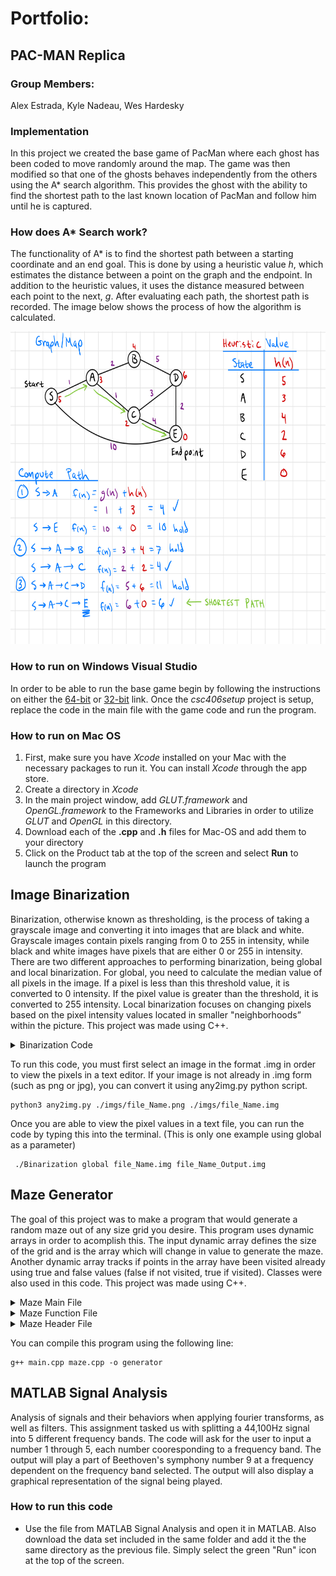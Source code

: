 # Portfolio:




## PAC-MAN Replica
### Group Members:
  Alex Estrada, Kyle Nadeau, Wes Hardesky
  
### Implementation
In this project we created the base game of PacMan where each ghost has been coded to move randomly around the map. The game was then modified so that one of the ghosts behaves independently from the others using the A* search algorithm. This provides the ghost with the ability to find the shortest path to the last known location of PacMan and follow him until he is captured.

### How does A* Search work?
The functionality of A* is to find the shortest path between a starting coordinate and an end goal. This is done by using a heuristic value *h*, which estimates the distance between a point on the graph and the endpoint. In addition to the heuristic values, it uses the distance measured between each point to the next, *g*. After evaluating each path, the shortest path is recorded. The image below shows the process of how the algorithm is calculated.

<img src="https://raw.githubusercontent.com/aestrada30/Term-Project/main/AStar.png" height="500" width="700" >

### How to run on Windows Visual Studio 
In order to be able to run the base game begin by following the instructions on either the [64-bit](https://github.com/djperrone/glew_glut_64) or [32-bit](https://github.com/djperrone/opengl_glew_glut_starter) link.  Once the *csc406setup* project is setup, replace the code in the main file with the game code and run the program.

### How to run on Mac OS
1. First, make sure you have *Xcode* installed on your Mac with the necessary packages to run it.  You can install *Xcode* through the app store.
2. Create a directory in *Xcode* 
3. In the main project window, add *GLUT.framework* and *OpenGL.framework* to the Frameworks and Libraries in order to utilize *GLUT* and *OpenGL* in this directory.
4. Download each of the **.cpp** and **.h** files for Mac-OS and add them to your directory
5. Click on the Product tab at the top of the screen and select **Run** to launch the program






















## Image Binarization 
Binarization, otherwise known as thresholding, is the process of taking a grayscale image and converting it into images that are black and white. Grayscale images contain pixels ranging from 0 to 255 in intensity, while black and white images have pixels that are either 0 or 255 in intensity.  There are two different approaches to performing binarization, being global and local binarization.  For global, you need to calculate the median value of all pixels in the image.  If a pixel is less than this threshold value, it is converted to 0 intensity.  If the pixel value is greater than the threshold, it is converted to 255 intensity.  Local binarization focuses on changing pixels based on the pixel intensity values located in smaller "neighborhoods” within the picture. This project was made using C++.

<details>
  <summary>Binarization Code</summary>
  
  ### Binarization Code
  ```C++
  //Libraries --------------------------------------------------------------------------------------------------
#include <iostream>
#include <fstream>
#include <vector>
#include <sstream>
#include <cmath>
#include <algorithm>
#include <numeric>
#include <iterator>
//-------------------------------------------------------------------------------------------------------------



//read file function ------------------------------------------------------------------------------------------
 void readFile(std::vector<std::vector<double> > &image2DSpace, std::string &fileName, std::vector<std::vector<double> > &copy_1)
  {

    std::ifstream inFile(fileName);
    std::string line;

    while (std::getline(inFile, line)) {
        std::vector <double> temp;
        std::istringstream stream(line);
        double val;
        while(stream >> val) {
            temp.push_back(val);
        }
        image2DSpace.push_back(temp);
        copy_1.push_back(temp);
      
    }
}
//-------------------------------------------------------------------------------------------------------------





//write file function -----------------------------------------------------------------------------------------
void writeFile(std::string &outPutFile, std::vector<std::vector<double> > &processImage) {

    std::ofstream output_file(outPutFile);

    for (std::vector<std::vector<double> >::const_iterator i = (processImage).begin(); i != (processImage).end(); ++i) {
        for (std::vector<double>::const_iterator j = i->begin(); j != i->end(); ++j) {
            output_file << *j << " ";
        }
        output_file << "\n";
    }
}
//-------------------------------------------------------------------------------------------------------------








//Global-------------------------------------------------------------------------------------------------------
void funcGlobal(std::vector<std::vector<double> > &image2DSpace, std::vector<std::vector<double> > copy_1, std::string &outPutFile) {
  //global start--------------------------------------------------------------------------------------------------------
  double Thresh;
  //sort through array
  std::vector<double> new1D;
  double size = double (image2DSpace.size());
  for (int i = 0; i < size; i++){
    for (int j = 0; j < double (image2DSpace[i].size()); j++) {
      new1D.push_back(image2DSpace[i][j]);
    }
  }
  
  std::sort(new1D.begin(), new1D.end());
  
  //find median value
  if (new1D.size() % 2 == 0) {
    double middle = new1D.size()/2;
    Thresh = (new1D[middle] + new1D[middle - 1]) / 2;
  }
  else {
    Thresh = new1D[new1D.size()/2];
  }
  
  //iterate through 2d vector after it is read
  for (int i = 0; i < image2DSpace.size(); i++)
    {
      for (int j = 0; j < image2DSpace[i].size(); j++)
        {
          if (image2DSpace[i][j] < Thresh) {
            copy_1[i][j] = 0;
          }
          else {
            copy_1[i][j] = 255;
          }
        }
    }
  //write file (global)
  writeFile(outPutFile, copy_1);
}
//-------------------------------------------------------------------------------------------------------------









//Local--------------------------------------------------------------------------------------------------------
void funcLocal(std::vector<std::vector<double> > &image2DSpace, std::vector<std::vector<double> > copy_1, std::string &outPutFile, int &hood) {
  //make a 1d vector to find min and max values of 2d
  std::vector<double> new1D_2;
  int size_2 = int (image2DSpace.size());
  for (int i = 0; i < size_2; i++){
    for (int j = 0; j < int (image2DSpace[i].size()); j++) {
      new1D_2.push_back(image2DSpace[i][j]);
    }
  }
  
  //get the max and min vals through algo's to get r for thresh local value
  double max_val =   *max_element(new1D_2.begin(), new1D_2.end());
  double min_val =  *min_element(new1D_2.begin(), new1D_2.end());
  double R = 0.5 * (max_val - min_val);
  
  double size = double (image2DSpace.size());
  for (int i = 0; i < size; i++ ){
    for(int j = 0; j < double (image2DSpace[i].size()); j++) {
      std::vector<double> vectfunct;
      for (int k = i - hood; k <= i + hood; k++){
        for (int l = j - hood; l <= j + hood; l++) {
          if (k >= 0 && k < image2DSpace.size() && l >= 0 && l < image2DSpace[k].size()) {
            vectfunct.push_back(image2DSpace[k][l]);
          }
        }
      }
      //find the mean/average-------------------------------------------------------------------------------------------------------
      double sum = 0;
      for(int i = 0; i < vectfunct.size();i++) {
        sum = sum + vectfunct[i];
      }
      
      double me = sum/vectfunct.size();
      //--------------------------------------------------------------------------------------------------------------------
      //find the standard deviation ----------------------------------------------------------------------------------------
      double sd = 0;
      
      for(int i = 0; i < vectfunct.size(); i++) {
        
        sd += pow(vectfunct[i] - me, 2);
      }
      sd = sqrt(sd/vectfunct.size());
      //--------------------------------------------------------------------------------------------------------------------
      // calculate thresh for local
      double Thresh_2 =  me * (1 + 0.2 * ( (sd / R) - 1));
      
      // if then to replace 0's and 255's for the pixel values
      if (image2DSpace[i][j] < Thresh_2) {
        copy_1[i][j] = 0;
      }
      else {
        copy_1[i][j] = 255;
      }
    }
  }
}
//--------------------------------------------------------------------------------------------------------------------------











//Main----------------------------------------------------------------------------------------------------------------------
int main (int argc, char * agrv[]) {
//string to store type (global/local)
std::string type = agrv[1];
// string to store file in name
std::string fileName = agrv[2];
//string to store file out name
std::string outPutFile = agrv[3];

//makes double vector for file (2D space)
std::vector<std::vector<double> > image2DSpace;
//vector copies
std::vector<std::vector<double> > copy_1;



//call read file function
readFile(image2DSpace, fileName, copy_1);



//determine if using global or local function
if (type == "global") {

  funcGlobal(image2DSpace, copy_1, outPutFile);
  }
    
else if (type == "local") {       
  //size of neighborhood
        int neighbor_size = std::stoi(agrv[4]);
        int hood = neighbor_size/2;
        
        funcLocal(image2DSpace, copy_1, outPutFile, hood);
}


    return 0;
}
//-------------------------------------------------------------------------------------------------------------

  ```
</details>

To run this code, you must first select an image in the format .img in order to view the pixels in a text editor.  If your image is not already in .img form (such as png or jpg), you can convert it using any2img.py python script.
 ```
 python3 any2img.py ./imgs/file_Name.png ./imgs/file_Name.img
 ```
 
 Once you are able to view the pixel values in a text file, you can run the code by typing this into the terminal. (This is only one example using global as a parameter)
```
 ./Binarization global file_Name.img file_Name_Output.img
```


## Maze Generator
The goal of this project was to make a program that would generate a random maze out of any size grid you desire.  This program uses dynamic arrays in order to acomplish this.  The input dynamic array defines the size of the grid and is the array which will change in value to generate the maze.  Another dynamic array tracks if points in the array have been visited already using true and false values (false if not visited, true if visited).  Classes were also used in this code.  This project was made using C++. 
  
  <details>
  <summary>Maze Main File</summary>
  
  ### main.cpp
 ```C++
    //Libraries -----------------------------------------------------------------------------------------------------------
#include <iostream>
#include <vector>
#include "maze.h"
#include <fstream>
#include <string>
#include <cmath>
#include <cstdlib>
#include <algorithm>
#include <numeric>
#include <iterator>
#include <utility>
//---------------------------------------------------------------------------------------------------------------------

//main ----------------------------------------------------------------------------------------------------------------
int main (int argc, char *agrv[]) {
    //arguments -------------------------------------------------------------------------------------------------------
//number for random seed
    int seed = std::stoi(agrv[1]);
//number of rows in the grid N > 0
    int N = std::stoi(agrv[2]);
//number of columns in the grid M > 0
    int M = std::stoi(agrv[3]);
//file output name
    std::string outPutFile = agrv[4];
//---------------------------------------------------------------------------------------------------------------------


    maze rand_maze = maze();

    rand_maze.random_maze(N, M, seed, outPutFile);


    return 0;
}
//---------------------------------------------------------------------------------------------------------------------
    
```
</details>
    
    
    
<details>
  <summary>Maze Function File</summary>
  
  ### maze.cpp
  ```C++
  //Libraries -----------------------------------------------------------------------------------------------------------
#include "maze.h"
//---------------------------------------------------------------------------------------------------------------------


//make function that was initialized in the .h file and called in the main.cpp
void maze::random_maze(int N, int M, int seed, std::string outPutFile) {

//process of declaring base dynamic array size and standard grid values ----------------------------------------------
//empty dynamic array starting point
    std::vector<std::vector<int> > start_arr;
//random number picker seed value
    std::srand(seed);
//set values/bounds of dynamic array
    for (int i = 0; i < N; i++) {
        std::vector<int> temp;
        for (int j = 0; j < M; j++) {
            temp.push_back(15);
        }
        start_arr.push_back(temp);
    }
//---------------------------------------------------------------------------------------------------------------------









//checking random neighborhoods and deleting --------------------------------------------------------------------------
//declare A and neighbors dynamic arrays
    std::vector<std::pair<int, int> > A;
//array that stores possible neighbor values
    std::vector<std::pair<int, int> > neighbors;
//save current val here
    std::pair<int, int> current;
//added for neighbors index rand value
    std::pair<int, int> neigh;
    //true false check vector
    std::vector<std::vector<int> > tf_check;
    for (int i = 0; i < N; i++) {
        std::vector<int> temp_2;
        for (int j = 0; j < M; j++) {
            temp_2.push_back(false);
        }
        tf_check.push_back(temp_2);
    }
    std::vector<std::pair<int, int> > tf;
//push A[0][0] into the array
    A.push_back(std::make_pair(0,0));
    
    while (A.size() != 0) {
//erase last element of A
//find last/current element
//position of last
        current = A[A.size() - 1];
        A.erase(A.begin() + A.size() -1);

//next, find the neighbors not visited
//clear neighbors
neighbors.clear();

//make directions (use pairs) //LOOK UP PAIRS TUTORIAL
//north
        std::pair<int, int> north;
        north.first = current.first - 1;
        north.second = current.second;
//south
        std::pair<int, int> south;
        south.first = current.first + 1;
        south.second = current.second;
//east
        std::pair<int, int> east;
        east.first = current.first;
        east.second = current.second + 1;
//west
        std::pair<int, int> west;
        west.first = current.first;
        west.second = current.second - 1;

        //bounds check
        if (current.first - 1 >= 0 ) {
            if (tf_check[current.first - 1][current.second] == false) {
                //north possibility check
                neighbors.push_back(north);
            }
        }
        //bounds check
        if (current.first + 1 <= N - 1) {
            if (tf_check[current.first + 1][current.second] == false) {
                //south possibility check
                neighbors.push_back(south);
            }
        }
        //bounds check
        if (current.second + 1 <= M- 1) {
            if (tf_check[current.first][current.second + 1] == false) {
                //east possibility check
                neighbors.push_back(east);
            }
        }
        //bounds check
        if (current.second - 1 >= 0) {
            if (tf_check[current.first][current.second - 1] == false) {
                //west possibility check
                neighbors.push_back(west);
            }
        }


        //pick rand use index code
        //checks if there were any neighbors
        if (neighbors.size() != 0) {
            A.push_back(current);


            //index code from github
           int idx = std::rand() / ((RAND_MAX + 1u) / neighbors.size());
           //neighbor to change
            neigh = neighbors[idx];

            //start changing cell values for walls to erase (note, play around with maze visualizer)
            //use the pair values
            //for north neighbor
            if (current.first - 1 == neigh.first) {
                start_arr[current.first][current.second] = start_arr[current.first][current.second] - 8;
                start_arr[neigh.first][neigh.second] = start_arr[neigh.first][neigh.second] - 4;

            }
                //for south neighbor
            else if (current.first + 1 == neigh.first) {
                start_arr[current.first][current.second] = start_arr[current.first][current.second] - 4;
                start_arr[neigh.first][neigh.second] = start_arr[neigh.first][neigh.second] - 8;
            }
                //for east neighbor
            else if (current.second + 1 == neigh.second) {
                start_arr[current.first][current.second] = start_arr[current.first][current.second] - 2;
                start_arr[neigh.first][neigh.second] = start_arr[neigh.first][neigh.second] - 1;
            }
                //for west neighbor
            else if (current.second - 1 == neigh.second) {
                start_arr[current.first][current.second] = start_arr[current.first][current.second] - 1;
                start_arr[neigh.first][neigh.second] = start_arr[neigh.first][neigh.second] - 2;
            }
            A.push_back(neigh);
            if (current.first - 1 == neigh.first) {
                tf_check[current.first][current.second] = start_arr[current.first][current.second] + 1;
                tf_check[neigh.first][neigh.second] = start_arr[neigh.first][neigh.second] + 1;

            }
                //for south neighbor
            else if (current.first + 1 == neigh.first) {
                tf_check[current.first][current.second] = start_arr[current.first][current.second] + 1;
                tf_check[neigh.first][neigh.second] = start_arr[neigh.first][neigh.second] + 1;
            }
                //for east neighbor
            else if (current.second + 1 == neigh.second) {
                tf_check[current.first][current.second] = start_arr[current.first][current.second] + 1;
                tf_check[neigh.first][neigh.second] = start_arr[neigh.first][neigh.second] + 1;
            }
                //for west neighbor
            else if (current.second - 1 == neigh.second) {
                tf_check[current.first][current.second] = start_arr[current.first][current.second] + 1;
                tf_check[neigh.first][neigh.second] = start_arr[neigh.first][neigh.second] + 1;
            }
        }
    }
//make start and end values open
    start_arr[0][0] = start_arr[0][0] - 8;
    start_arr[N-1][M-1] = start_arr[N-1][M-1] - 4;


//---------------------------------------------------------------------------------------------------------------------











//write file ----------------------------------------------------------------------------------------------------------

//std::fstream output_file;
    std::ofstream output_file(outPutFile);

    for(int i = 0; i < N; i++) {
        for (int j = 0; j < M; j++) {
            output_file << start_arr[i][j] << " ";
        }
        output_file << "\n";
    }
    
//---------------------------------------------------------------------------------------------------------------------
}



  
```
</details>
  
  
 <details>
  <summary>Maze Header File</summary>
  
  ### maze.h
 ```C++
   #ifndef MAZE_H
#define MAZE_H
//Libraries -----------------------------------------------------------------------------------------------------------
#include <iostream>
#include <vector>
#include <fstream>
#include <string>
#include <cmath>
#include <cstdlib>
#include <algorithm>
#include <numeric>
#include <iterator>
#include <utility>
//---------------------------------------------------------------------------------------------------------------------

//maze class ----------------------------------------------------------------------------------------------------------
class maze {
public:
    //define functions (they go in maze.cpp)
    void random_maze(int N, int M, int seed, std::string outPutFile);

    
//private:


};
//---------------------------------------------------------------------------------------------------------------------
#endif //MAZE_H

   
  ```
</details>
 
You can compile this program using the following line:
   ```
   g++ main.cpp maze.cpp -o generator
   ```


## MATLAB Signal Analysis
Analysis of signals and their behaviors when applying fourier transforms, as well as filters.  This assignment tasked us with splitting a 44,100Hz signal into 5 different frequency bands.  The code will ask for the user to input a number 1 through 5, each number cooresponding to a frequency band.  The output will play a part of Beethoven's symphony number 9 at a frequency dependent on the frequency band selected.  The output will also display a graphical representation of the signal being played.
### How to run this code
- Use the file from MATLAB Signal Analysis and open it in MATLAB.  Also download the data set included in the same folder and add it the the same directory as the previous file.  Simply select the green "Run" icon at the top of the screen.





